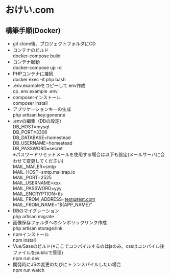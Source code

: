# おけい.com

## 構築手順(Docker)
* git clone後、プロジェクトフォルダにCD
* コンテナのビルド<br>
docker-compose build
* コンテナ起動<br>
docker-compose up -d
* PHPコンテナに接続<br>
docker exec -it php bash
* .env.exampleをコピーして.env作成<br>
cp .env.example .env
* composerインストール<br>
composer install
* アプリケーションキーの生成<br>
php artisan key:generate
* .envの編集（DBの設定）<br>
DB_HOST=mysql<br>
DB_PORT=3306<br>
DB_DATABASE=homestead<br>
DB_USERNAME=homestead<br>
DB_PASSWORD=secret<br>
※パスワードリセットメールを使用する場合は以下も設定(メールサーバに合わせて変更してください)<br>
MAIL_MAILER=smtp<br>
MAIL_HOST=smtp.mailtrap.io<br>
MAIL_PORT=2525<br>
MAIL_USERNAME=xxx<br>
MAIL_PASSWORD=yyy<br>
MAIL_ENCRYPTION=tls<br>
MAIL_FROM_ADDRESS=test@test.com<br>
MAIL_FROM_NAME="${APP_NAME}"<br>
* DBのマイグレーション<br>
php artisan migrate
* 画像保存フォルダへのシンボリックリンク作成<br>
php artisan storage:link
* npmインストール<br>
npm install
* Vue/Sassのビルド(※ここでコンパイルするのはjsのみ。cssはコンパイル後ファイルをpublicで管理)<br>
npm run dev
* 開発時にJSの変更のたびにトランスパイルしたい場合<br>
npm run watch
